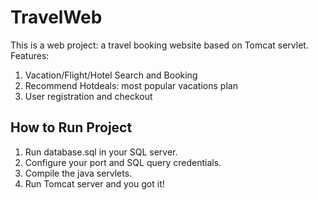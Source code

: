 # TravelWeb

This is a web project: a travel booking website based on Tomcat servlet.
Features:
1. Vacation/Flight/Hotel Search and Booking
2. Recommend Hotdeals: most popular vacations plan
3. User registration and checkout

## How to Run Project
1. Run database.sql in your SQL server.
2. Configure your port and SQL query credentials.
3. Compile the java servlets.
4. Run Tomcat server and you got it!
